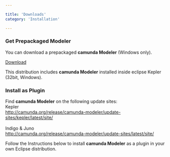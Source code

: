 ```yaml
---

title: 'Downloads'
category: 'Installation'

---
```


<section class="row">
  <div class="col-sm-5">
    <div class="panel panel-default">
      <div class="panel-heading">
        <h3 class="panel-title">Get Prepackaged Modeler</h3>
      </div>
      <div class="panel-body">
        <p>
          You can download a prepackaged <strong>camunda Modeler</strong> (Windows only).
        </p>
        <p>
          <a class="btn btn-primary btn-lg" href="<%= @docUrl('release/camunda-modeler/kepler/camunda-modeler-kepler-latest.zip') %>">
            <i class="glyphicon glyphicon-download-alt glyphicon-white"></i> Download
          </a>
        </p>
        <p>
          This distribution includes <strong>camunda Modeler</strong> installed inside eclipse Kepler (32bit, Windows).
        </p>
      </div>
    </div>
  </div>
  <div class="col-sm-5">
    <div class="panel panel-default">
      <div class="panel-heading">
        <h3 class="panel-title">Install as Plugin</h3>
      </div>
      <div class="panel-body">
        <p>
          Find <strong>camunda Modeler</strong> on the following update sites: 
          <br />Kepler<br />
          <a href="http://camunda.org/release/camunda-modeler/update-sites/kepler/latest/site/">
            http://camunda.org/release/camunda-modeler/update-sites/kepler/latest/site/
          </a>
          <br /><br />Indigo & Juno<br />
          <a href="http://camunda.org/release/camunda-modeler/update-sites/latest/site/">
            http://camunda.org/release/camunda-modeler/update-sites/latest/site/
          </a>
        </p>
        <p>
          Follow the Instructions below to install <strong>camunda Modeler</strong> as a plugin in your own Eclipse distribution.
        </p>        
      </div>
    </div>
  </div>
</section>
